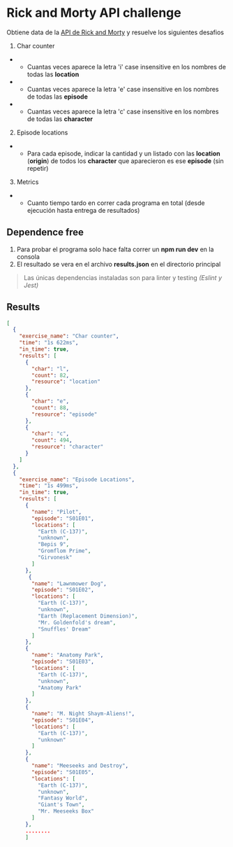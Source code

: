 # Rick and Morty API challenge

Obtiene data de la [API de Rick and Morty](https://rickandmortyapi.com/) y resuelve los siguientes desafios

1. Char counter
- - Cuantas veces aparece la letra 'i' case insensitive en los nombres de todas las **location**
- - Cuantas veces aparece la letra 'e' case insensitive en los nombres de todas las **episode**
- - Cuantas veces aparece la letra 'c' case insensitive en los nombres de todas las **character**
2. Episode locations
- - Para cada episode, indicar la cantidad y un listado con las **location** (**origin**) de todos los **character** que aparecieron es ese **episode** (sin repetir)
3. Metrics
- - Cuanto tiempo tardo en correr cada programa en total (desde ejecución hasta entrega de resultados)

## Dependence free

1. Para probar el programa solo hace falta correr un **npm run dev** en la consola
2. El resultado se vera en el archivo **results.json** en el directorio principal

> Las únicas dependencias instaladas son para linter y testing *(Eslint y Jest)* 

## Results 

```json
[
  {
    "exercise_name": "Char counter",
    "time": "1s 622ms",
    "in_time": true,
    "results": [
      {
        "char": "l",
        "count": 82,
        "resource": "location"
      },
      {
        "char": "e",
        "count": 88,
        "resource": "episode"
      },
      {
        "char": "c",
        "count": 494,
        "resource": "character"
      }
    ]
  },
  {
    "exercise_name": "Episode Locations",
    "time": "1s 499ms",
    "in_time": true,
    "results": [
      {
        "name": "Pilot",
        "episode": "S01E01",
        "locations": [
          "Earth (C-137)",
          "unknown",
          "Bepis 9",
          "Gromflom Prime",
          "Girvonesk"
        ]
      },
       {
        "name": "Lawnmower Dog",
        "episode": "S01E02",
        "locations": [
          "Earth (C-137)",
          "unknown",
          "Earth (Replacement Dimension)",
          "Mr. Goldenfold's dream",
          "Snuffles' Dream"
        ]
      },
      {
        "name": "Anatomy Park",
        "episode": "S01E03",
        "locations": [
          "Earth (C-137)",
          "unknown",
          "Anatomy Park"
        ]
      },
      {
        "name": "M. Night Shaym-Aliens!",
        "episode": "S01E04",
        "locations": [
          "Earth (C-137)",
          "unknown"
        ]
      },
      {
        "name": "Meeseeks and Destroy",
        "episode": "S01E05",
        "locations": [
          "Earth (C-137)",
          "unknown",
          "Fantasy World",
          "Giant's Town",
          "Mr. Meeseeks Box"
        ]
      },
      ........
      ]
```
